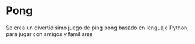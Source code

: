 # Pong
Se crea un divertidísimo juego de ping pong basado en lenguaje Python, para jugar con amigos y familiares
